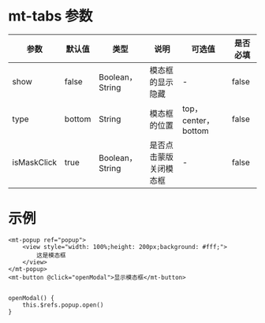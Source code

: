 # mt-tabs 参数
| 参数        | 默认值 | 类型            | 说明             | 可选值              | 是否必填 |
| ----------- | ------ | --------------- | ---------------- | ------------------- | -------- |
| show        | false  | Boolean，String | 模态框的显示隐藏 | -                   | false    |
| type        | bottom | String          | 模态框的位置     | top，center，bottom | false    |
| isMaskClick | true   | Boolean，String | 是否点击蒙版关闭模态框 | -                   | false         |


# 示例
```
<mt-popup ref="popup">
	<view style="width: 100%;height: 200px;background: #fff;">
		这是模态框
	</view>
</mt-popup>
<mt-button @click="openModal">显示模态框</mt-button>


openModal() {
	this.$refs.popup.open()
}
```